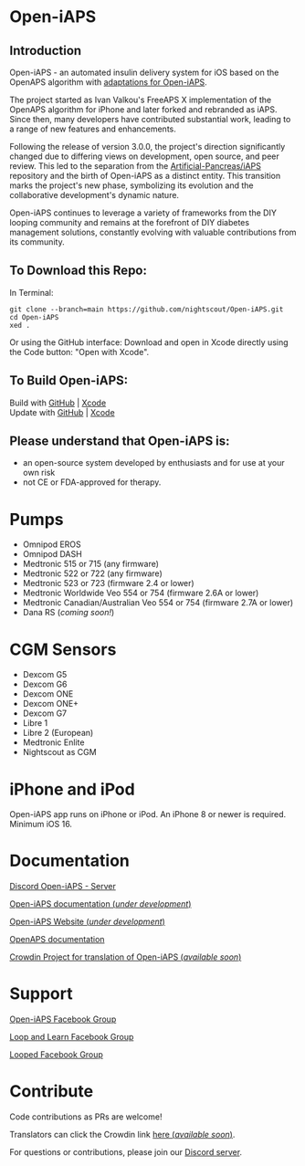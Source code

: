 # Open-iAPS

## Introduction

Open-iAPS - an automated insulin delivery system for iOS based on the OpenAPS algorithm with [adaptations for Open-iAPS](https://github.com/nightscout/open-iaps-oref).

The project started as Ivan Valkou's FreeAPS X implementation of the OpenAPS algorithm for iPhone and later forked and rebranded as iAPS.
Since then, many developers have contributed substantial work, leading to a range of new features and enhancements.

Following the release of version 3.0.0, the project's direction significantly changed due to differing views on development, open source, and peer review. This led to the separation from the [Artificial-Pancreas/iAPS](https://github.com/Artificial-Pancreas/iAPS) repository and the birth of Open-iAPS as a distinct entity. This transition marks the project's new phase, symbolizing its evolution and the collaborative development's dynamic nature.

Open-iAPS continues to leverage a variety of frameworks from the DIY looping community and remains at the forefront of DIY diabetes management solutions, constantly evolving with valuable contributions from its community.

## To Download this Repo:

In Terminal:  
```
git clone --branch=main https://github.com/nightscout/Open-iAPS.git 
cd Open-iAPS 
xed .
```

Or using the GitHub interface:
Download and open in Xcode directly using the Code button: "Open with Xcode".

## To Build Open-iAPS:

Build with [GitHub](https://github.com/nightscout/Open-iAPS-docs/edit/Operate-Folder-Updates/docs/EN/operate/build.md#build-open-iaps-with-github) | [Xcode](https://github.com/nightscout/Open-iAPS-docs/edit/Operate-Folder-Updates/docs/EN/operate/build.md#build-open-iaps-with-script)\
Update with [GitHub](https://github.com/nightscout/Open-iAPS-docs/edit/Operate-Folder-Updates/docs/EN/operate/build.md#update-open-iaps-with-github) | [Xcode](https://github.com/nightscout/Open-iAPS-docs/edit/Operate-Folder-Updates/docs/EN/operate/build.md#update-open-iaps-with-xcode)

## Please understand that Open-iAPS is:
- an open-source system developed by enthusiasts and for use at your own risk
- not CE or FDA-approved for therapy.

# Pumps

- Omnipod EROS
- Omnipod DASH
- Medtronic 515 or 715 (any firmware)
- Medtronic 522 or 722 (any firmware)
- Medtronic 523 or 723 (firmware 2.4 or lower)
- Medtronic Worldwide Veo 554 or 754 (firmware 2.6A or lower)
- Medtronic Canadian/Australian Veo 554 or 754 (firmware 2.7A or lower)
- Dana RS (_coming soon!_)

# CGM Sensors

- Dexcom G5  
- Dexcom G6   
- Dexcom ONE
- Dexcom ONE+   
- Dexcom G7   
- Libre 1   
- Libre 2 (European)
- Medtronic Enlite
- Nightscout as CGM

# iPhone and iPod

Open-iAPS app runs on iPhone or iPod. An iPhone 8 or newer is required. Minimum iOS 16.

# Documentation

[Discord Open-iAPS - Server](https://discord.gg/dbe5Twav8D)

[Open-iAPS documentation (_under development_)](https://open-iaps.readthedocs.io/en/latest/)

[Open-iAPS Website (_under development_)](https://iaps-app.org)

[OpenAPS documentation](https://openaps.readthedocs.io/en/latest/)

[Crowdin Project for translation of Open-iAPS (_available soon_)](https://crowdin.com/project/open-iaps)

# Support

[Open-iAPS Facebook Group](https://m.facebook.com/groups/1351938092206709/)

[Loop and Learn Facebook Group](https://m.facebook.com/groups/LOOPandLEARN/)

[Looped Facebook Group](https://m.facebook.com/groups/TheLoopedGroup/)

# Contribute

Code contributions as PRs are welcome!

Translators can click the Crowdin link [here (_available soon_)](https://crowdin.com/project/open-iaps).

For questions or contributions, please join our [Discord server](https://discord.gg/dbe5Twav8D).
